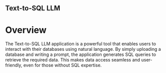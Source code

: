 ## Text-to-SQL LLM

# Overview

The Text-to-SQL LLM application is a powerful tool that enables users to interact with their databases using natural language. By simply uploading a database and writing a prompt, the application generates SQL queries to retrieve the required data. This makes data access seamless and user-friendly, even for those without SQL expertise.
